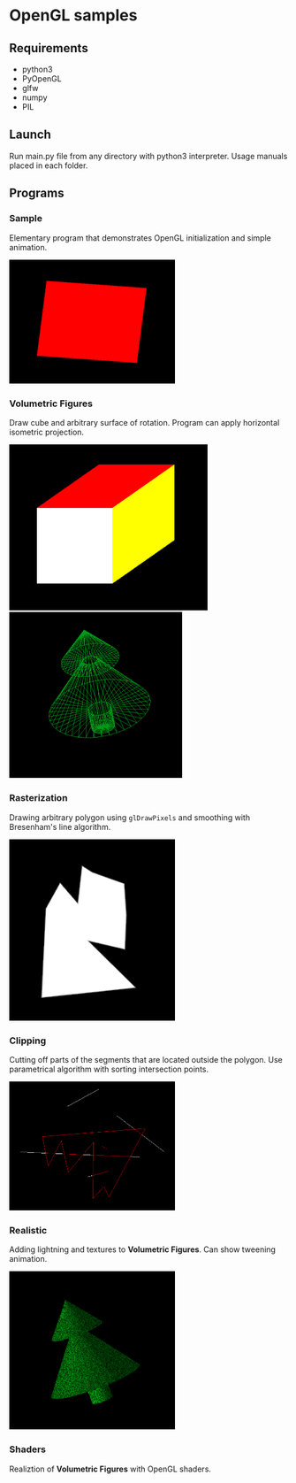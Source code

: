 # OpenGL samples

## Requirements
- python3
- PyOpenGL
- glfw
- numpy
- PIL

## Launch
Run main.py file from any directory with python3 interpreter.
Usage manuals placed in each folder.

## Programs
### Sample
Elementary program that demonstrates OpenGL initialization and simple animation. 

<img width=300 src='screenshots/sample.png'/>

### Volumetric Figures
Draw cube and arbitrary surface of rotation. Program can apply horizontal isometric projection.

<img height=300 src='screenshots/figures1.png'/>
<img height=300 src='screenshots/figures2.png'/>

### Rasterization
Drawing arbitrary polygon using ```glDrawPixels``` and smoothing with Bresenham's line algorithm.

<img width=300 src='screenshots/rasterization.png'/>

### Clipping
Сutting off parts of the segments that are located outside the polygon. Use parametrical algorithm with sorting intersection points.

<img width=300 src='screenshots/clipping.png'/>

### Realistic
Adding lightning and textures to **Volumetric Figures**. Can show tweening animation.

<img width=300 src='screenshots/realistic.png'/>

### Shaders
Realiztion of **Volumetric Figures** with OpenGL shaders.
